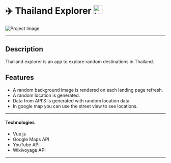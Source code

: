 # :airplane: Thailand Explorer <img src="https://user-images.githubusercontent.com/1303154/88677602-1635ba80-d120-11ea-84d8-d263ba5fc3c0.gif" width="28px" alt="hi">

![Project Image](https://res.cloudinary.com/dch4i7gjv/image/upload/v1648084976/thai-exp-og_defbfp.jpg)

---

## Description

Thailand explorer is an app to explore random destinations in Thailand.

## Features

- A random background image is rendered on each landing page refresh.
- A random location is generated.
- Data from API'S is generated with random location data.
- In google map you can use the street view to see locations.

---

#### Technologies

- Vue js
- Google Maps API
- YouTube API
- Wikivoyage API

---

